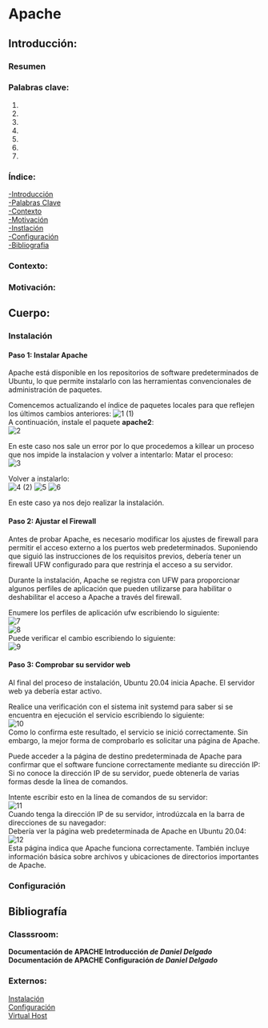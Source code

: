 # Apache

## Introducción:
### Resumen


### Palabras clave:
1. 
2. 
3. 
4. 
5. 
6. 
7. 
   
### Índice:
[-Introducción](#Introducción)    
[-Palabras Clave](#Palabras-clave)    
[-Contexto](#Contexto)    
[-Motivación](#Motivación)    
[-Instlación](#Instalación)    
[-Configuración](#Configuración)    
[-Bibliografia](#Bibliografía)    








### Contexto:



### Motivación:



## Cuerpo:



### Instalación
#### Paso 1: Instalar Apache
Apache está disponible en los repositorios de software predeterminados de Ubuntu, lo que permite instalarlo con las herramientas convencionales de administración de paquetes.

Comencemos actualizando el índice de paquetes locales para que reflejen los últimos cambios anteriores:
![1 (1)](https://github.com/user-attachments/assets/e9d8715c-ee52-440d-a876-fdefb35148c0)  
A continuación, instale el paquete **apache2**:  
![2](https://github.com/user-attachments/assets/0c8786a8-6b1f-4b21-9d8c-015f00a91494)

En este caso nos sale un error por lo que procedemos a killear un proceso que nos impide la instalacion y volver a intentarlo:
Matar el proceso:  
![3](https://github.com/user-attachments/assets/15e7c5fe-d1f6-489c-948d-b16303563cf7)

Volver a instalarlo:  
![4 (2)](https://github.com/user-attachments/assets/2596bed3-1829-418c-a5bd-29d868732b12)
![5](https://github.com/user-attachments/assets/15fdaa56-b838-4edd-806e-a6ab448b2f41)
![6](https://github.com/user-attachments/assets/962b4228-8af2-45ca-b237-09efc5daf66e)  

En este caso ya nos dejo realizar la instalación.


#### Paso 2: Ajustar el Firewall
Antes de probar Apache, es necesario modificar los ajustes de firewall para permitir el acceso externo a los puertos web predeterminados. Suponiendo que siguió las instrucciones de los requisitos previos, debería tener un firewall UFW configurado para que restrinja el acceso a su servidor.

Durante la instalación, Apache se registra con UFW para proporcionar algunos perfiles de aplicación que pueden utilizarse para habilitar o deshabilitar el acceso a Apache a través del firewall.

Enumere los perfiles de aplicación ufw escribiendo lo siguiente:  
![7](https://github.com/user-attachments/assets/e53b9325-20f7-4906-a67f-9c4baa7e9605)   
![8](https://github.com/user-attachments/assets/a8a9efc9-bd20-4e10-868a-ede77c239dbb)  
Puede verificar el cambio escribiendo lo siguiente:  
![9](https://github.com/user-attachments/assets/a6b84dc7-e8c8-4f50-9f07-32e12ab0e517)


#### Paso 3: Comprobar su servidor web
Al final del proceso de instalación, Ubuntu 20.04 inicia Apache. El servidor web ya debería estar activo.

Realice una verificación con el sistema init systemd para saber si se encuentra en ejecución el servicio escribiendo lo siguiente:  
![10](https://github.com/user-attachments/assets/e01da906-54aa-4b52-ad45-7de4d6eb0da5)  
Como lo confirma este resultado, el servicio se inició correctamente. Sin embargo, la mejor forma de comprobarlo es solicitar una página de Apache.

Puede acceder a la página de destino predeterminada de Apache para confirmar que el software funcione correctamente mediante su dirección IP: Si no conoce la dirección IP de su servidor, puede obtenerla de varias formas desde la línea de comandos.

Intente escribir esto en la línea de comandos de su servidor:  
![11](https://github.com/user-attachments/assets/84e29b74-4394-4daa-916c-ced5f4e2aa8e)  
Cuando tenga la dirección IP de su servidor, introdúzcala en la barra de direcciones de su navegador:  
Debería ver la página web predeterminada de Apache en Ubuntu 20.04:  
![12](https://github.com/user-attachments/assets/a49cf47f-d622-4cdf-928b-8afe03a6e7c3)  
Esta página indica que Apache funciona correctamente. También incluye información básica sobre archivos y ubicaciones de directorios importantes de Apache.



### Configuración












## Bibliografía
### Classsroom: 
**Documentación de APACHE Introducción _de Daniel Delgado_**
**Documentación de APACHE Configuración _de Daniel Delgado_**

### Externos:

[Instalación](https://www.digitalocean.com/community/tutorials/how-to-install-the-apache-web-server-on-ubuntu-20-04-es?authuser=0)  
[Configuración](https://ubuntu.com/tutorials/install-and-configure-apache#1-overview)  
[Virtual Host](https://www.desarrollolibre.net/blog/apache/que-son-y-como-emplear-los-virtualhost-en-apache)  
